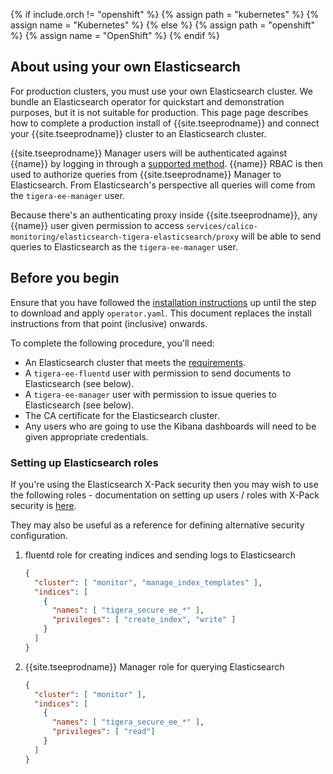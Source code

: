 {% if include.orch != "openshift" %}
  {% assign path = "kubernetes" %}
  {% assign name = "Kubernetes" %}
{% else %}
  {% assign path = "openshift" %}
  {% assign name = "OpenShift" %}
{% endif %}
## About using your own Elasticsearch

For production clusters, you must use your own Elasticsearch cluster. We bundle an Elasticsearch
operator for quickstart and demonstration purposes, but it is not suitable for production.
This page page describes how to complete a production install of {{site.tseeprodname}} and connect
your {{site.tseeprodname}} cluster to an Elasticsearch cluster.

{{site.tseeprodname}} Manager users will be authenticated against {{name}} by logging in through
a [supported method]({{site.baseurl}}/{{page.version}}/reference/cnx/authentication).
{{name}} RBAC is then used to authorize queries from {{site.tseeprodname}} Manager to Elasticsearch.
From Elasticsearch's perspective all queries will come from the `tigera-ee-manager` user.

Because there's an authenticating proxy inside {{site.tseeprodname}}, any {{name}} user
given permission to access `services/calico-monitoring/elasticsearch-tigera-elasticsearch/proxy`
will be able to send queries to Elasticsearch as the `tigera-ee-manager` user.

## Before you begin

Ensure that you have followed the [installation instructions]({{site.baseurl}}/{{page.version}}/getting-started/{{path}}/installation)
up until the step to download and apply `operator.yaml`.  This document replaces
the install instructions from that point (inclusive) onwards.

To complete the following procedure, you'll need:

- An Elasticsearch cluster that meets the [requirements]({{site.baseurl}}/{{page.version}}/getting-started/{{path}}/requirements#elasticsearch-requirements).
- A `tigera-ee-fluentd` user with permission to send documents to Elasticsearch (see below).
- A `tigera-ee-manager` user with permission to issue queries to Elasticsearch (see below).
- The CA certificate for the Elasticsearch cluster.
- Any users who are going to use the Kibana dashboards will need to be given appropriate
  credentials.

### Setting up Elasticsearch roles

If you're using the Elasticsearch X-Pack security then you may wish to use the following roles -
documentation on setting up users / roles with X-Pack security is [here](https://www.elastic.co/guide/en/elastic-stack-overview/6.4/authorization.html).

They may also be useful as a reference for defining alternative security configuration.

1. fluentd role for creating indices and sending logs to Elasticsearch

   ```json
   {
     "cluster": [ "monitor", "manage_index_templates" ],
     "indices": [
       {
         "names": [ "tigera_secure_ee_*" ],
         "privileges": [ "create_index", "write" ]
       }
     ]
   }
   ```

1. {{site.tseeprodname}} Manager role for querying Elasticsearch

   ```json
   {
     "cluster": [ "monitor" ],
     "indices": [
       {
         "names": [ "tigera_secure_ee_*" ],
         "privileges": [ "read"]
       }
     ]
   }
   ```
